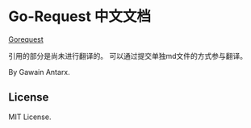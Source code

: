 # Go-Request 中文文档

[Gorequest](https://github.com/parnurzeal/gorequest)

引用的部分是尚未进行翻译的。
可以通过提交单独md文件的方式参与翻译。

By Gawain Antarx.

## License

MIT License.
